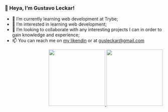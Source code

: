 
### 👋 Heya, I’m Gustavo Leckar!

- 🌱 I’m currently learning web development at Trybe;
- 👀 I’m interested in learning web development;
- 🤝 I’m looking to collaborate with any interesting projects I can in order to gain knowledge and experience;
- 📫 You can reach me on [my likendin](https://linkedin.com/in/gustavoleckar/) or at gusleckar@gmail.com


<div style="display: flex; flex-direction: row-reverse;">
  <a href="https://github.com/Leckar">
  <img height="180em" class="img" src="https://github-readme-stats.vercel.app/api?username=Leckar&show_icons=true&theme=highcontrast&include_all_commits=true&count_private=true"/>
  <img height="180em" class="img" src="https://github-readme-stats.vercel.app/api/top-langs/?username=Leckar&layout=compact&theme=highcontrast"/>
</div>
